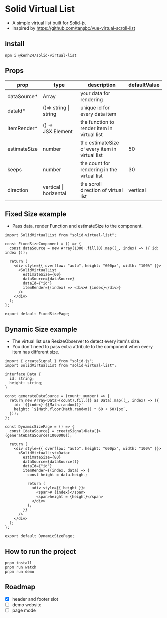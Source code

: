 # Solid Virtual List

- A simple virtual list built for Solid-js.
- Inspired by https://github.com/tangbc/vue-virtual-scroll-list

## install
```
npm i @kenh24/solid-virtual-list
```

## Props

| prop         | type                   | description                                    | defaultValue |
| ------------ | ---------------------- | ---------------------------------------------- | ------------ |
| dataSource\* | Array                  | your data for rendering                        |
| dataId\*     | ()=> string \| string  | unique id for every data item                  |
| itemRender\* | () => JSX.Element      | the function to render item in virtual list    |
| estimateSize | number                 | the estimateSize of every item in virtual list | 50           |
| keeps        | number                 | the count for rendering in the virtual list    | 30           |
| direction    | vertical \| horizental | the scroll direction of virtual list           | vertical     |


## Fixed Size example

- Pass data, render Function and estimateSize to the component.

```tsx
import SolidVirtualList from "solid-virtual-list";

const FixedSizeComponent = () => {
  const dataSource = new Array(1000).fill(0).map((_, index) => ({ id: index }));

  return (
    <div style={{ overflow: "auto", height: "600px", width: "100%" }}>
      <SolidVirtualList
        estimateSize={60}
        dataSource={dataSource}
        dataId={"id"}
        itemRender={(index) => <div># {index}</div>}
      />
    </div>
  );
};

export default FixedSizePage;
```

## Dynamic Size example

- The virtual list use ResizeObserver to detect every item's size.
- You don't need to pass extra attribute to the component when every item has different size.

```tsx
import { createSignal } from "solid-js";
import SolidVirtualList from "solid-virtual-list";

interface Data {
  id: string;
  height: string;
}

const generateDataSource = (count: number) => {
  return new Array<Data>(count).fill({} as Data).map((_, index) => ({
    id: `${index}-${Math.random()}`,
    height: `${Math.floor(Math.random() * 60 + 60)}px`,
  }));
};

const DynamicSizePage = () => {
  const [dataSource] = createSignal<Data[]>(generateDataSource(1000000));

  return (
    <div style={{ overflow: "auto", height: "600px", width: "100%" }}>
      <SolidVirtualList<Data>
        estimateSize={80}
        dataSource={dataSource()}
        dataId={"id"}
        itemRender={(index, data) => {
          const height = data.height;

          return (
            <div style={{ height }}>
              <span># {index}</span>
              <span>height = {height}</span>
            </div>
          );
        }}
      />
    </div>
  );
};

export default DynamicSizePage;
```

## How to run the project
```shell
pnpm install
pnpm run watch
pnpm run demo
```

## Roadmap
- [x] header and footer slot
- [ ] demo website
- [ ] page mode
